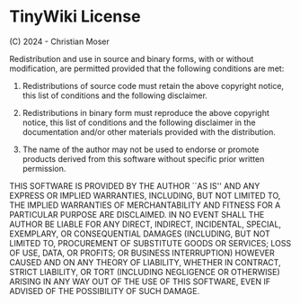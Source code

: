 # TinyWiki License

(C) 2024 - Christian Moser

Redistribution and use in source and binary forms, with or without
modification, are permitted provided that the following conditions are
met:

1. Redistributions of source code must retain the above copyright
    notice, this list of conditions and the following disclaimer. 
2. Redistributions in binary form must reproduce the above copyright
    notice, this list of conditions and the following disclaimer in
    the documentation and/or other materials provided with the
    distribution.  
    
3. The name of the author may not be used to
    endorse or promote products derived from this software without
    specific prior written permission.

THIS SOFTWARE IS PROVIDED BY THE AUTHOR ``AS IS'' AND ANY EXPRESS OR
IMPLIED WARRANTIES, INCLUDING, BUT NOT LIMITED TO, THE IMPLIED
WARRANTIES OF MERCHANTABILITY AND FITNESS FOR A PARTICULAR PURPOSE ARE
DISCLAIMED. IN NO EVENT SHALL THE AUTHOR BE LIABLE FOR ANY DIRECT,
INDIRECT, INCIDENTAL, SPECIAL, EXEMPLARY, OR CONSEQUENTIAL DAMAGES
(INCLUDING, BUT NOT LIMITED TO, PROCUREMENT OF SUBSTITUTE GOODS OR
SERVICES; LOSS OF USE, DATA, OR PROFITS; OR BUSINESS INTERRUPTION)
HOWEVER CAUSED AND ON ANY THEORY OF LIABILITY, WHETHER IN CONTRACT,
STRICT LIABILITY, OR TORT (INCLUDING NEGLIGENCE OR OTHERWISE) ARISING
IN ANY WAY OUT OF THE USE OF THIS SOFTWARE, EVEN IF ADVISED OF THE
POSSIBILITY OF SUCH DAMAGE. 
